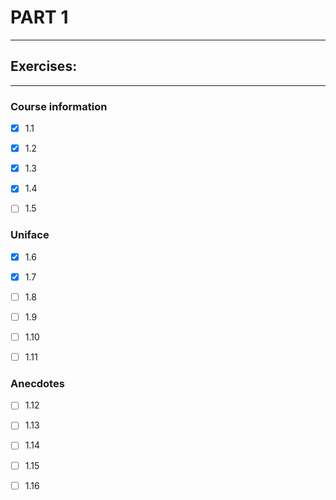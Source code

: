# PART 1
****

## Exercises:
****
### Course information
- [x] 1.1 

- [x] 1.2

- [x] 1.3

- [x] 1.4 

- [ ] 1.5

### Uniface
- [x] 1.6
 
- [x] 1.7 

- [ ] 1.8

- [ ] 1.9

- [ ] 1.10 

- [ ] 1.11

### Anecdotes
- [ ] 1.12

- [ ] 1.13

- [ ] 1.14 

- [ ] 1.15

- [ ] 1.16
 